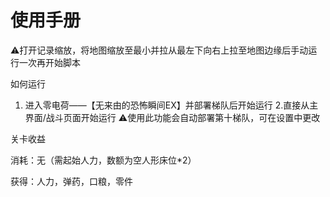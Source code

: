 # 使用手册

⚠️打开记录缩放，将地图缩放至最小并拉从最左下向右上拉至地图边缘后手动运行一次再开始脚本

如何运行
1. 进入零电荷——【无来由的恐怖瞬间EX】并部署梯队后开始运行
2.直接从主界面/战斗页面开始运行
⚠️使用此功能会自动部署第十梯队，可在设置中更改

关卡收益

消耗：无（需起始人力，数额为空人形床位*2）

获得：人力，弹药，口粮，零件
